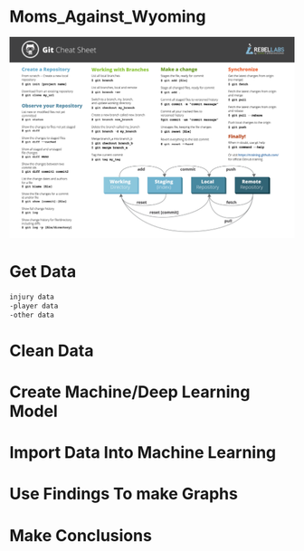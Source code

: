 # Moms_Against_Wyoming
![alt text](GitCommands.png)

# Get Data
    injury data
    -player data
    -other data

# Clean Data

# Create Machine/Deep Learning Model

# Import Data Into Machine Learning

# Use Findings To make Graphs

# Make Conclusions
